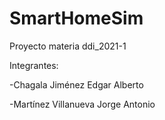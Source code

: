 # SmartHomeSim
Proyecto materia ddi_2021-1

Integrantes:

 -Chagala Jiménez Edgar Alberto
 
 -Martínez Villanueva Jorge Antonio

